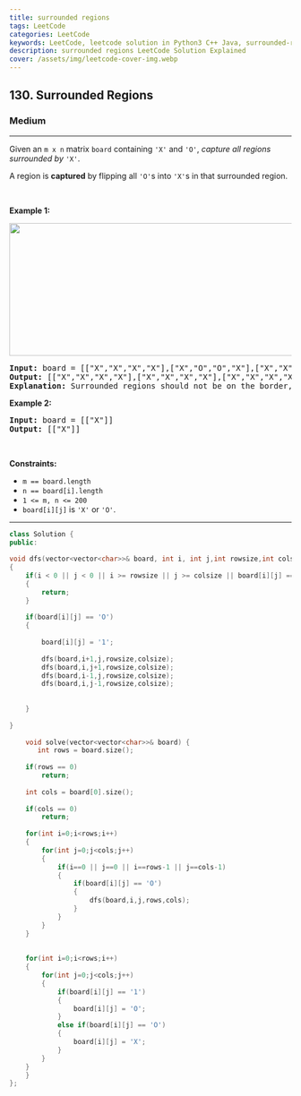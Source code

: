 ```yaml
---
title: surrounded regions
tags: LeetCode
categories: LeetCode
keywords: LeetCode, leetcode solution in Python3 C++ Java, surrounded-regions solution
description: surrounded regions LeetCode Solution Explained
cover: /assets/img/leetcode-cover-img.webp
---
```



<h2>130. Surrounded Regions</h2><h3>Medium</h3><hr><div><p>Given an <code>m x n</code> matrix <code>board</code> containing <code>'X'</code> and <code>'O'</code>, <em>capture all regions surrounded by</em> <code>'X'</code>.</p>

<p>A region is <strong>captured</strong> by flipping all <code>'O'</code>s into <code>'X'</code>s in that surrounded region.</p>

<p>&nbsp;</p>
<p><strong>Example 1:</strong></p>
<img alt="" src="https://assets.leetcode.com/uploads/2021/02/19/xogrid.jpg" style="width: 550px; height: 237px;">
<pre><strong>Input:</strong> board = [["X","X","X","X"],["X","O","O","X"],["X","X","O","X"],["X","O","X","X"]]
<strong>Output:</strong> [["X","X","X","X"],["X","X","X","X"],["X","X","X","X"],["X","O","X","X"]]
<strong>Explanation:</strong> Surrounded regions should not be on the border, which means that any 'O' on the border of the board are not flipped to 'X'. Any 'O' that is not on the border and it is not connected to an 'O' on the border will be flipped to 'X'. Two cells are connected if they are adjacent cells connected horizontally or vertically.
</pre>

<p><strong>Example 2:</strong></p>

<pre><strong>Input:</strong> board = [["X"]]
<strong>Output:</strong> [["X"]]
</pre>

<p>&nbsp;</p>
<p><strong>Constraints:</strong></p>

<ul>
	<li><code>m == board.length</code></li>
	<li><code>n == board[i].length</code></li>
	<li><code>1 &lt;= m, n &lt;= 200</code></li>
	<li><code>board[i][j]</code> is <code>'X'</code> or <code>'O'</code>.</li>
</ul>
</div>

---




```cpp
class Solution {
public:
        
void dfs(vector<vector<char>>& board, int i, int j,int rowsize,int colsize)
{
    if(i < 0 || j < 0 || i >= rowsize || j >= colsize || board[i][j] == 'X' || board[i][j] == '1')
    {
        return;
    }
    
    if(board[i][j] == 'O')
    {
        
        board[i][j] = '1';
       
        dfs(board,i+1,j,rowsize,colsize);
        dfs(board,i,j+1,rowsize,colsize);
        dfs(board,i-1,j,rowsize,colsize);
        dfs(board,i,j-1,rowsize,colsize);
          
        
    }
    
}
    
    void solve(vector<vector<char>>& board) {
       int rows = board.size();
    
    if(rows == 0)
        return;
    
    int cols = board[0].size();
    
    if(cols == 0)
        return;
    
    for(int i=0;i<rows;i++)
    {
        for(int j=0;j<cols;j++)
        {
            if(i==0 || j==0 || i==rows-1 || j==cols-1)
            {
                if(board[i][j] == 'O')
                {
                    dfs(board,i,j,rows,cols);
                }
            }
        }
    }
    
    
    for(int i=0;i<rows;i++)
    {
        for(int j=0;j<cols;j++)
        {
            if(board[i][j] == '1')
            {
                board[i][j] = 'O';
            }
            else if(board[i][j] == 'O')
            {
                board[i][j] = 'X';
            }
        }
    }
    }
};
```
